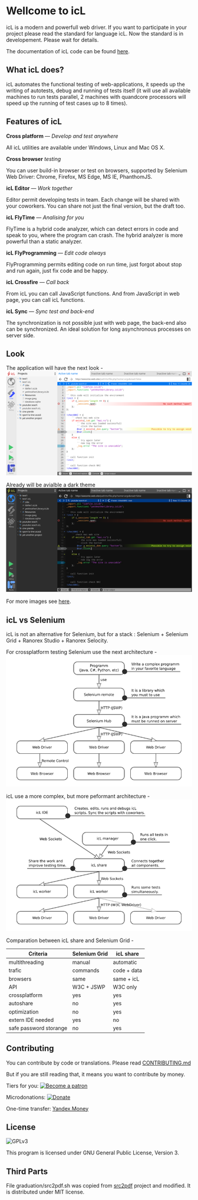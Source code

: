 # Wellcome to icL

icL is a modern and powerfull web driver. If you want to participate in your
project please read the standard for language icL. Now the standard is in 
developement. Please wait for details. 

The documentation of icL code can be found 
[here](https://web.testing.gitlab.io/icL-docs/docs/).

## What icL does?

icL automates the functional testing of web-applications, it speeds up the
writing of autotests, debug and running of tests itself (it will use all
available machines to run tests parallel, 2 machines with quandcore processors
will speed up the running of test cases up to 8 times).

## Features of icL

**Cross platform** — *Develop and test anywhere*

All icL utilities are available under Windows, Linux and Mac OS X.

**Cross browser** *testing*

You can user build-in browser or test on browsers, supported by Selenium Web
Driver: Chrome, Firefox, MS Edge, MS IE, PhanthomJS.

**icL Editor** — *Work together*

Editor permit developing tests in team. Each change will be shared with your
coworkers. You can share not just the final version, but the draft too.

**icL FlyTime** — *Analising for you*

FlyTime is a hybrid code analyzer, which can detect errors in code and speak to
you, where the program can crash. The hybrid analyzer is more powerful than a
static analyzer.

**icL FlyProgramming** — *Edit code always*

FlyProgramming permits editing code on run time, just forgot about stop and run
again, just fix code and be happy.

**icL Crossfire** — *Call back*

From icL you can call JavaScript functions. And from JavaScript in web page, you
can call icL functions.

**icL Sync** — *Sync test and back-end*

The synchronization is not possible just with web page, the back-end also can be
synchronized. An ideal solution for long asynchronous processes on server side.

## Look

The application will have the next look -
![Light theme icL](images/light.png)

Already will be avialble a dark theme
![Dark theme icL](images/dark.png)

For more images see [here](layouts/).

## icL vs Selenium

icL is not an alternative for Selenium, but for a stack : Selenium + Selenium 
Grid + Ranorex Studio + Ranorex Selocity. 

For crossplatform testing Selenium use the next architecture -
![Selenium Grid Architecture](images/selenium-grid.png)

icL use a more complex, but more peformant architecture -
![icL share architecture](images/icL-share.png)

Comparation between icL share and Selenium Grid -

|Criteria              |Selenium Grid| icL share |
|----------------------|-------------|-----------|
|multithreading        |manual       |automatic  |
|trafic                |commands     |code + data|
|browsers              |same         |same + icL |
|API                   |W3C + JSWP   |W3C only   |
|crossplatform         |yes          |yes        |
|autoshare             |no           |yes        |
|optimization          |no           |yes        |
|extern IDE needed     |yes          |no         |
|safe password storange|no           |yes        |

## Contributing

You can contribute by code or translations. 
Please read [CONTRIBUTING.md](CONTRIBUTING.md)

But if you are still reading that, it means you want to contribute by money.

Tiers for you:
[![Become a patron](https://c5.patreon.com/external/logo/become_a_patron_button.png)](https://www.patreon.com/icL)

Microdonations:
[![Donate](https://liberapay.com/assets/widgets/donate.svg)](https://liberapay.com/icL/donate)

One-time transfer: [Yandex.Money](https://yasobe.ru/na/icl)

## License

![GPLv3](https://www.gnu.org/graphics/gplv3-127x51.png)

This program is licensed under GNU General Public License, Version 3.

## Third Parts

File graduation/src2pdf.sh was copied from 
[src2pdf](https://github.com/arosspope/src2pdf.git) project and modified. It
is distributed under MIT license.
